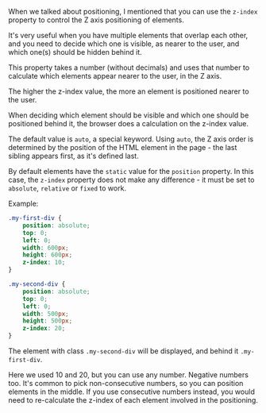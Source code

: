 When we talked about positioning, I mentioned that you can use the `z-index` property to control the Z axis positioning of elements.

It's very useful when you have multiple elements that overlap each other, and you need to decide which one is visible, as nearer to the user, and which one(s) should be hidden behind it.

This property takes a number (without decimals) and uses that number to calculate which elements appear nearer to the user, in the Z axis.

The higher the z-index value, the more an element is positioned nearer to the user.

When deciding which element should be visible and which one should be positioned behind it, the browser does a calculation on the z-index value.

The default value is `auto`, a special keyword. Using `auto`, the Z axis order is determined by the position of the HTML element in the page - the last sibling appears first, as it's defined last.

By default elements have the `static` value for the `position` property. In this case, the `z-index` property does not make any difference - it must be set to `absolute`, `relative` or `fixed` to work.

Example:

```css
.my-first-div {
	position: absolute;
	top: 0;
	left: 0;
	width: 600px;
	height: 600px;
	z-index: 10;
}

.my-second-div {
	position: absolute;
	top: 0;
	left: 0;
	width: 500px;
	height: 500px;
	z-index: 20;
}
```

The element with class `.my-second-div` will be displayed, and behind it `.my-first-div`.

Here we used 10 and 20, but you can use any number. Negative numbers too. It's common to pick non-consecutive numbers, so you can position elements in the middle. If you use consecutive numbers instead, you would need to re-calculate the z-index of each element involved in the positioning.